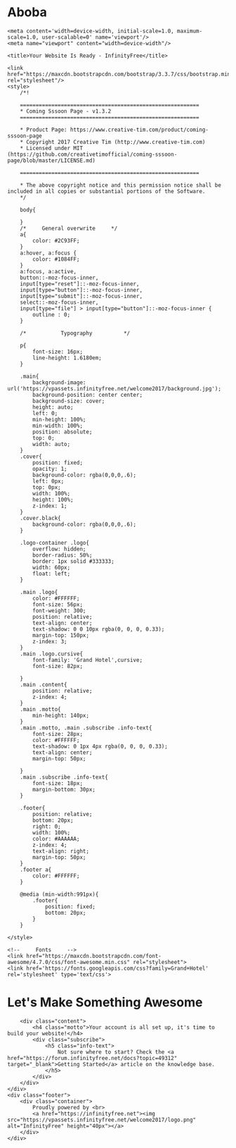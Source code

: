 # Aboba
<!--
=========================================================
DEFAULT WEB PAGE - THIS FILE CANNOT BE EDITED
COPYRIGHT INFINITYFREE
=========================================================

This default web page is protected against modifications.

To upload your own site, please delete this file and
upload your own page as "index.php" or "index.html".

=========================================================
-->
<!DOCTYPE html>
<html lang="en">
<head>
    <meta charset="utf-8"/>
    <meta http-equiv="X-UA-Compatible" content="IE=edge,chrome=1"/>

    <meta content='width=device-width, initial-scale=1.0, maximum-scale=1.0, user-scalable=0' name='viewport'/>
    <meta name="viewport" content="width=device-width"/>

    <title>Your Website Is Ready - InfinityFree</title>

    <link href="https://maxcdn.bootstrapcdn.com/bootstrap/3.3.7/css/bootstrap.min.css" rel="stylesheet"/>
    <style>
        /*!

        =========================================================
        * Coming Sssoon Page - v1.3.2
        =========================================================

        * Product Page: https://www.creative-tim.com/product/coming-sssoon-page
        * Copyright 2017 Creative Tim (http://www.creative-tim.com)
        * Licensed under MIT (https://github.com/creativetimofficial/coming-sssoon-page/blob/master/LICENSE.md)

        =========================================================

        * The above copyright notice and this permission notice shall be included in all copies or substantial portions of the Software.
        */

        body{

        }
        /*     General overwrite     */
        a{
            color: #2C93FF;
        }
        a:hover, a:focus {
            color: #1084FF;
        }
        a:focus, a:active,
        button::-moz-focus-inner,
        input[type="reset"]::-moz-focus-inner,
        input[type="button"]::-moz-focus-inner,
        input[type="submit"]::-moz-focus-inner,
        select::-moz-focus-inner,
        input[type="file"] > input[type="button"]::-moz-focus-inner {
            outline : 0;
        }

        /*           Typography          */

        p{
            font-size: 16px;
            line-height: 1.6180em;
        }

        .main{
            background-image: url('https://vpassets.infinityfree.net/welcome2017/background.jpg');
            background-position: center center;
            background-size: cover;
            height: auto;
            left: 0;
            min-height: 100%;
            min-width: 100%;
            position: absolute;
            top: 0;
            width: auto;
        }
        .cover{
            position: fixed;
            opacity: 1;
            background-color: rgba(0,0,0,.6);
            left: 0px;
            top: 0px;
            width: 100%;
            height: 100%;
            z-index: 1;
        }
        .cover.black{
            background-color: rgba(0,0,0,.6);
        }

        .logo-container .logo{
            overflow: hidden;
            border-radius: 50%;
            border: 1px solid #333333;
            width: 60px;
            float: left;
        }

        .main .logo{
            color: #FFFFFF;
            font-size: 56px;
            font-weight: 300;
            position: relative;
            text-align: center;
            text-shadow: 0 0 10px rgba(0, 0, 0, 0.33);
            margin-top: 150px;
            z-index: 3;
        }
        .main .logo.cursive{
            font-family: 'Grand Hotel',cursive;
            font-size: 82px;

        }
        .main .content{
            position: relative;
            z-index: 4;
        }
        .main .motto{
            min-height: 140px;
        }
        .main .motto, .main .subscribe .info-text{
            font-size: 28px;
            color: #FFFFFF;
            text-shadow: 0 1px 4px rgba(0, 0, 0, 0.33);
            text-align: center;
            margin-top: 50px;

        }
        .main .subscribe .info-text{
            font-size: 18px;
            margin-bottom: 30px;
        }

        .footer{
            position: relative;
            bottom: 20px;
            right: 0;
            width: 100%;
            color: #AAAAAA;
            z-index: 4;
            text-align: right;
            margin-top: 50px;
        }
        .footer a{
            color: #FFFFFF;
        }

        @media (min-width:991px){
            .footer{
                position: fixed;
                bottom: 20px;
            }
        }

    </style>

    <!--     Fonts     -->
    <link href="https://maxcdn.bootstrapcdn.com/font-awesome/4.7.0/css/font-awesome.min.css" rel="stylesheet">
    <link href='https://fonts.googleapis.com/css?family=Grand+Hotel' rel='stylesheet' type='text/css'>

</head>

<body>
<div class="main">
    <div class="cover black" data-color="black"></div>
    <div class="container">
        <h1 class="logo cursive">
            Let's Make Something Awesome
        </h1>

        <div class="content">
            <h4 class="motto">Your account is all set up, it's time to build your website!</h4>
            <div class="subscribe">
                <h5 class="info-text">
                    Not sure where to start? Check the <a href="https://forum.infinityfree.net/docs?topic=49312" target="_blank">Getting Started</a> article on the knowledge base.
                </h5>
            </div>
        </div>
    </div>
    <div class="footer">
        <div class="container">
            Proudly powered by <br>
            <a href="https://infinityfree.net"><img src="https://vpassets.infinityfree.net/welcome2017/logo.png" alt="InfinityFree" height="40px"></a>
        </div>
    </div>
</div>
<script src="https://code.jquery.com/jquery-1.12.4.min.js" type="text/javascript"></script>
<script src="https://maxcdn.bootstrapcdn.com/bootstrap/3.3.7/js/bootstrap.min.js" type="text/javascript"></script>
</body>
</html>
